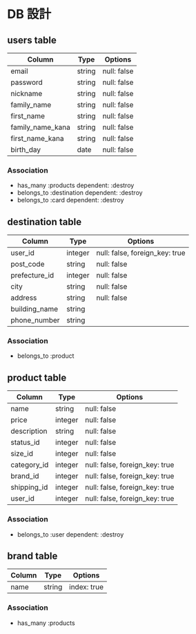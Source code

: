 # DB 設計

## users table

| Column             | Type                | Options                 |
|--------------------|---------------------|-------------------------|
| email              | string              | null: false             |
| password           | string              | null: false             |
| nickname           | string              | null: false             |
| family_name        | string              | null: false             |
| first_name         | string              | null: false             |
| family_name_kana   | string              | null: false             |
| first_name_kana    | string              | null: false             |
| birth_day          | date                | null: false             |


### Association

* has_many :products dependent: :destroy
* belongs_to :destination dependent: :destroy
* belongs_to :card dependent: :destroy

## destination table

| Column                           | Type       | Options                        |
|----------------------------------|------------|-------------------------       |
| user_id                          | integer    | null: false, foreign_key: true |
| post_code                        | string     | null: false                    |
| prefecture_id                    | integer    | null: false                    |
| city                             | string     | null: false                    |
| address                          | string     | null: false                    |
| building_name                    | string     |                                |
| phone_number                     | string     |                                |


### Association

- belongs_to :product

## product table

| Column           | Type       | Options                        |
|------------------|------------|--------------------------------|
| name             | string     | null: false                    |
| price            | integer    | null: false                    |
| description      | string     | null: false                    |
| status_id        | integer    | null: false                    |
| size_id          | integer    | null: false                    |
| category_id	     | integer	  | null: false, foreign_key: true |
| brand_id         | integer	  | null: false, foreign_key: true |
| shipping_id      | integer	  | null: false, foreign_key: true |
| user_id	         | integer    | null: false, foreign_key: true |


### Association

- belongs_to :user dependent: :destroy

## brand table

| Column      | Type       | Options              |
|-------------|------------|----------------------|
| name        | string     | index: true          |


### Association

- has_many :products


